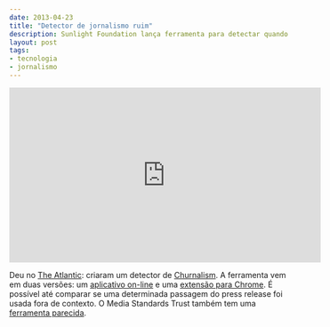 ```yaml
---
date: 2013-04-23
title: "Detector de jornalismo ruim"
description: Sunlight Foundation lança ferramenta para detectar quando uma notícia é copiada do press release
layout: post
tags: 
- tecnologia
- jornalismo
---
```


<iframe width="560" height="315" src="http://www.youtube.com/embed/6fvADRst_YM?rel=0" frameborder="0" allowfullscreen></iframe>

Deu no [The Atlantic](http://www.theatlantic.com/technology/archive/2013/04/is-it-journalism-or-just-a-repackaged-press-release-heres-a-tool-to-help-you-find-out/275206/): criaram um detector de [Churnalism](https://en.wikipedia.org/wiki/Churnalism). A ferramenta vem em duas versões: um [aplicativo on-line](http://churnalism.sunlightfoundation.com/) e uma [extensão para Chrome](https://chrome.google.com/webstore/detail/churnalism/igpjommbbpdncpcnjkombboimdclgdhm?hl=en&amp;gl=US). É possível até comparar se uma determinada passagem do press release foi usada fora de contexto. O Media Standards Trust também tem uma [ferramenta parecida](http://churnalism.com/).